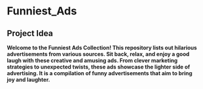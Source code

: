 # Funniest_Ads

## Project Idea

**Welcome to the Funniest Ads Collection! This repository lists out hilarious advertisements from various sources. Sit back, relax, and enjoy a good laugh with these creative and amusing ads. From clever marketing strategies to unexpected twists, these ads showcase the lighter side of advertising. It is a compilation of funny advertisements that aim to bring joy and laughter.**